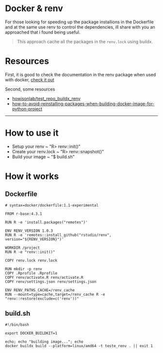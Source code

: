 # Docker & renv

For those looking for speeding up the package installions in the Dockerfile
and at the same use renv to control the dependencies, ill share with you an approached that i found being useful.

> This approach cache all the packages in the `renv.lock` using buildx.

# Resources

First, it is good to check the documentation in the renv package
when used with docker, [check it out](https://rstudio.github.io/renv/articles/docker.html)

Second, some resources

- [howisonlab/test_repo_buildx_renv](https://github.com/howisonlab/test_repo_buildx_renv/blob/master/renv_install_packages.R)
- [how-to-avoid-reinstalling-packages-when-building-docker-image-for-python-project](https://stackoverflow.com/questions/25305788/how-to-avoid-reinstalling-packages-when-building-docker-image-for-python-project)

---

# How to use it

- Setup your renv ~ "R> renv::init()"
- Create your renv.lock ~ "R> renv::snapshot()"
- Build your image ~ "$ build.sh"


# How it works

## Dockerfile

```
# syntax=docker/dockerfile:1.1-experimental

FROM r-base:4.3.1

RUN R -e 'install.packages("remotes")'

ENV RENV_VERSION 1.0.3
RUN R -e 'remotes::install_github("rstudio/renv", version="${RENV_VERSION}")'

WORKDIR /project
RUN R -e "renv::init()"

COPY renv.lock renv.lock

RUN mkdir -p renv
COPY .Rprofile .Rprofile
COPY renv/activate.R renv/activate.R
COPY renv/settings.json renv/settings.json

ENV RENV_PATHS_CACHE=/renv_cache
RUN --mount=type=cache,target=/renv_cache R -e "renv::restore(exclude=c('renv'))"
```

## build.sh

```
#!/bin/bash

export DOCKER_BUILDKIT=1

echo; echo "building image..."; echo
docker buildx build --platform=linux/amd64 -t teste_renv . || exit 1
```